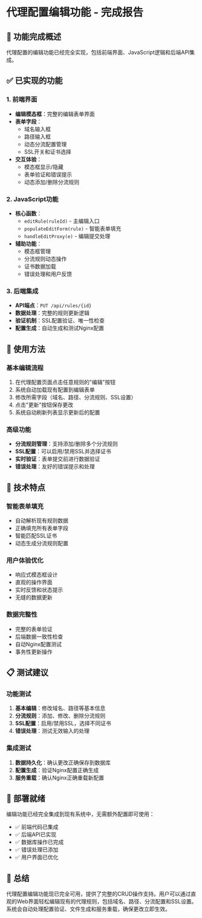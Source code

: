# 代理配置编辑功能 - 完成报告

## 🎉 功能完成概述

代理配置的编辑功能已经完全实现，包括前端界面、JavaScript逻辑和后端API集成。

## ✅ 已实现的功能

### 1. 前端界面
- **编辑模态框**：完整的编辑表单界面
- **表单字段**：
  - 域名输入框
  - 路径输入框  
  - 动态分流配置管理
  - SSL开关和证书选择
- **交互体验**：
  - 模态框显示/隐藏
  - 表单验证和错误提示
  - 动态添加/删除分流规则

### 2. JavaScript功能
- **核心函数**：
  - `editRule(ruleId)` - 主编辑入口
  - `populateEditForm(rule)` - 智能表单填充
  - `handleEditProxy(e)` - 编辑提交处理
- **辅助功能**：
  - 模态框管理
  - 分流规则动态操作
  - 证书数据加载
  - 错误处理和用户反馈

### 3. 后端集成
- **API端点**：`PUT /api/rules/{id}`
- **数据处理**：完整的规则更新逻辑
- **验证机制**：SSL配置验证、唯一性检查
- **配置生成**：自动生成和测试Nginx配置

## 🔧 使用方法

### 基本编辑流程
1. 在代理配置页面点击任意规则的"编辑"按钮
2. 系统自动加载现有配置到编辑表单
3. 修改所需字段（域名、路径、分流规则、SSL设置）
4. 点击"更新"按钮保存更改
5. 系统自动刷新列表显示更新后的配置

### 高级功能
- **分流规则管理**：支持添加/删除多个分流规则
- **SSL配置**：可以启用/禁用SSL并选择证书
- **实时验证**：表单提交前进行数据验证
- **错误处理**：友好的错误提示和处理

## 🎯 技术特点

### 智能表单填充
- 自动解析现有规则数据
- 正确填充所有表单字段
- 智能匹配SSL证书
- 动态生成分流规则配置

### 用户体验优化
- 响应式模态框设计
- 直观的操作界面
- 实时反馈和状态提示
- 无缝的数据更新

### 数据完整性
- 完整的表单验证
- 后端数据一致性检查
- 自动Nginx配置测试
- 事务性更新操作

## 📋 测试建议

### 功能测试
1. **基本编辑**：修改域名、路径等基本信息
2. **分流规则**：添加、修改、删除分流规则
3. **SSL配置**：启用/禁用SSL，选择不同证书
4. **错误处理**：测试无效输入的处理

### 集成测试
1. **数据持久化**：确认更改正确保存到数据库
2. **配置生成**：验证Nginx配置正确生成
3. **服务重载**：确认Nginx正确重载新配置

## 🚀 部署就绪

编辑功能已经完全集成到现有系统中，无需额外配置即可使用：

- ✅ 前端代码已集成
- ✅ 后端API已实现
- ✅ 数据库操作已完成
- ✅ 错误处理已添加
- ✅ 用户界面已优化

## 🎊 总结

代理配置编辑功能现已完全可用，提供了完整的CRUD操作支持。用户可以通过直观的Web界面轻松编辑现有的代理规则，包括域名、路径、分流配置和SSL设置。系统会自动处理配置验证、文件生成和服务重载，确保更改立即生效。